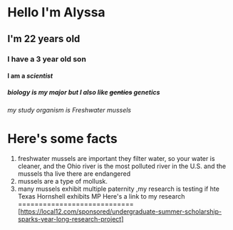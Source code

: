 # Hello I'm Alyssa
## I'm 22 years old
### I have a 3 year old son
#### I am a _scientist_
##### biology is my major but I also like ~~gentics~~ genetics
###### my study organism is *Freshwater mussels*
Here's some facts
=====================
1. freshwater mussels are important
  they filter water, so your water is cleaner, and
  the Ohio river is the most polluted river in the U.S. and the mussels tha live there are endangered
2. mussels are a type of mollusk.
3. many mussels exhibit multiple paternity
  ,my research is testing if hte Texas Hornshell exhibits MP
Here's a link to my research
============================
[https://local12.com/sponsored/undergraduate-summer-scholarship-sparks-year-long-research-project]
